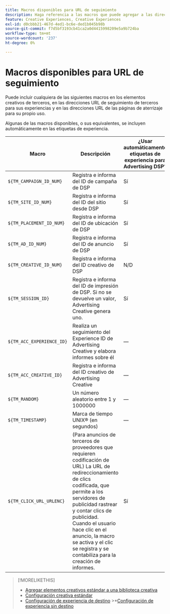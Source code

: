 ```yaml
---
title: Macros disponibles para URL de seguimiento
description: Haga referencia a las macros que puede agregar a las direcciones URL de la página de aterrizaje, las direcciones URL de seguimiento y los elementos creativos de terceros.
feature: Creative Experiences, Creative Experiences
exl-id: d0cbbb21-467d-4ed1-bc6e-ded1b045b98b
source-git-commit: f7d5bf3193cb41ca2a0d4415998209e5a9b724ba
workflow-type: tm+mt
source-wordcount: '237'
ht-degree: 0%

---
```


# Macros disponibles para URL de seguimiento

<!-- More feature metadata???  -->

Puede incluir cualquiera de las siguientes macros en los elementos creativos de terceros, en las direcciones URL de seguimiento de terceros para sus experiencias y en las direcciones URL de las páginas de aterrizaje para su propio uso.

Algunas de las macros disponibles, o sus equivalentes, se incluyen automáticamente en las etiquetas de experiencia.

<!-- Later: 

| Macro | Description | Automatically in experience tags for Advertising DSP? | Automatically in experience tags for [!DNL Google Campaign Manager 360]? |
| --- | --- | --- | --- |
| `${TM_CAMPAIGN_ID_NUM}` | Tracks and reports the campaign ID from the DSP | Yes | No, but tags include the equivalent [!DNL Google Campaign Manager 360] macro `%ebuy!` |
| `${TM_SITE_ID_NUM}` | Tracks and reports the site ID from the DSP | Yes | No, but tags include the equivalent [!DNL Google Campaign Manager 360] macro `%esid!` |
| `${TM_PLACEMENT_ID_NUM}` | Tracks and reports the placement ID from the DSP | Yes | No, but tags include the equivalent [!DNL Google Campaign Manager 360] macro `%epid!` |
| `${TM_AD_ID_NUM}` | Tracks and reports the ad ID from the DSP | Yes | No, but tags include the equivalent [!DNL Google Campaign Manager 360] macro `%eaid!` |
| `${TM_CREATIVE_ID_NUM}` | Tracks and reports the creative ID from the DSP | N/A | No, but tags include the equivalent [!DNL Google Campaign Manager 360] macro `%ecid!` |
| `${TM_SESSION_ID}` | Tracks and reports the impression ID from the DSP. If a value isn't returned, Advertising Creative generates one. | Yes | &mdash; |
| `${TM_ACC_EXPERIENCE_ID}` | Tracks and reports the Advertising Creative experience ID | &mdash; | &mdash; |
| `${TM_ACC_CREATIVE_ID}` | Tracks and reports the Advertising Creative creative ID | &mdash; | &mdash; |
| `${TM_RANDOM}` | A random number between 1 and 1000000 | &mdash; | &mdash; |
| `${TM_TIMESTAMP}` | The Unix Timestamp (in seconds) | &mdash; | &mdash; |
| `${TM_CLICK_URL_URLENC}` | (For third-party ads from vendors who require URL encoding) The encoded click redirect URL, which enables ad servers to track and count ad clicks. When the ad is served and the user clicks on it, the macro is activated, and the click is recorded and counted for reporting purposes. | Yes | &mdash; |

-->

| Macro | Descripción | ¿Usar automáticamente etiquetas de experiencia para Advertising DSP? |
| --- | --- | --- |
| `${TM_CAMPAIGN_ID_NUM}` | Registra e informa del ID de campaña de DSP | Sí |
| `${TM_SITE_ID_NUM}` | Registra e informa del ID del sitio desde DSP | Sí |
| `${TM_PLACEMENT_ID_NUM}` | Registra e informa del ID de ubicación de DSP | Sí |
| `${TM_AD_ID_NUM}` | Registra e informa del ID de anuncio de DSP | Sí |
| `${TM_CREATIVE_ID_NUM}` | Registra e informa del ID creativo de DSP | N/D |
| `${TM_SESSION_ID}` | Registra e informa del ID de impresión de DSP. Si no se devuelve un valor, Advertising Creative genera uno. | Sí |
| `${TM_ACC_EXPERIENCE_ID}` | Realiza un seguimiento del Experience ID de Advertising Creative y elabora informes sobre él | — |
| `${TM_ACC_CREATIVE_ID}` | Registra e informa del ID creativo de Advertising Creative | — |
| `${TM_RANDOM}` | Un número aleatorio entre 1 y 1000000 | — |
| `${TM_TIMESTAMP}` | Marca de tiempo UNIX® (en segundos) | — |
| `${TM_CLICK_URL_URLENC}` | (Para anuncios de terceros de proveedores que requieren codificación de URL) La URL de redireccionamiento de clics codificada, que permite a los servidores de publicidad rastrear y contar clics de publicidad. Cuando el usuario hace clic en el anuncio, la macro se activa y el clic se registra y se contabiliza para la creación de informes. | Sí |

>[!MORELIKETHIS]
>
>* [Agregar elementos creativos estándar a una biblioteca creativa](/help/creative/creative-libraries/creative-add-standard.md#creative-add-third-party)
>* [Configuración creativa estándar](/help/creative/creative-libraries/creative-settings-standard.md#creative-settings-third-party)
>* [Configuración de experiencia de destino](/help/creative/experiences/experience-settings-targeting.md)
>  &#x200B;>*[Configuración de experiencia sin destino](/help/creative/experiences/experience-settings-no-targeting.md)

